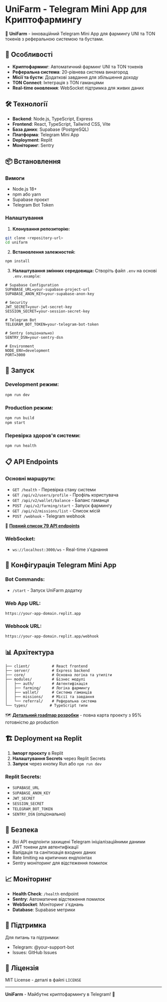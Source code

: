 
# UniFarm - Telegram Mini App для Криптофармингу

🌾 **UniFarm** - інноваційний Telegram Mini App для фармингу UNI та TON токенів з реферальною системою та бустами.

## 🚀 Особливості

- **Криптофарминг**: Автоматичний фарминг UNI та TON токенів
- **Реферальна система**: 20-рівнева система винагород
- **Місії та бусти**: Додаткові завдання для збільшення доходу
- **TON Connect**: Інтеграція з TON гаманцями
- **Real-time оновлення**: WebSocket підтримка для живих даних

## 🛠️ Технології

- **Backend**: Node.js, TypeScript, Express
- **Frontend**: React, TypeScript, Tailwind CSS, Vite
- **База даних**: Supabase (PostgreSQL)
- **Платформа**: Telegram Mini App
- **Deployment**: Replit
- **Моніторинг**: Sentry

## 📦 Встановлення

### Вимоги
- Node.js 18+
- npm або yarn
- Supabase проєкт
- Telegram Bot Token

### Налаштування

1. **Клонування репозиторію:**
```bash
git clone <repository-url>
cd unifarm
```

2. **Встановлення залежностей:**
```bash
npm install
```

3. **Налаштування змінних середовища:**
Створіть файл `.env` на основі `.env.example`:

```env
# Supabase Configuration
SUPABASE_URL=your-supabase-project-url
SUPABASE_ANON_KEY=your-supabase-anon-key

# Security
JWT_SECRET=your-jwt-secret-key
SESSION_SECRET=your-session-secret-key

# Telegram Bot
TELEGRAM_BOT_TOKEN=your-telegram-bot-token

# Sentry (опціонально)
SENTRY_DSN=your-sentry-dsn

# Environment
NODE_ENV=development
PORT=3000
```

## 🚀 Запуск

### Development режим:
```bash
npm run dev
```

### Production режим:
```bash
npm run build
npm start
```

### Перевірка здоров'я системи:
```bash
npm run health
```

## 📋 API Endpoints

### Основні маршрути:
- `GET /health` - Перевірка стану системи
- `GET /api/v2/users/profile` - Профіль користувача
- `GET /api/v2/wallet/balance` - Баланс гаманця
- `POST /api/v2/farming/start` - Запуск фармингу
- `GET /api/v2/missions/list` - Список місій
- `POST /webhook` - Telegram webhook

📖 **[Повний список 79 API endpoints](docs/API_ENDPOINTS_FULL_LIST.md)**

### WebSocket:
- `ws://localhost:3000/ws` - Real-time з'єднання

## 🔧 Конфігурація Telegram Mini App

### Bot Commands:
- `/start` - Запуск UniFarm додатку

### Web App URL:
```
https://your-app-domain.replit.app
```

### Webhook URL:
```
https://your-app-domain.replit.app/webhook
```

## 📊 Архітектура

```
├── client/          # React frontend
├── server/          # Express backend
├── core/            # Основна логіка та утиліти
├── modules/         # Бізнес модулі
│   ├── auth/        # Автентифікація
│   ├── farming/     # Логіка фармингу
│   ├── wallet/      # Система гаманців
│   ├── missions/    # Місії та завдання
│   └── referral/    # Реферальна система
└── types/          # TypeScript типи
```

🗺️ **[Детальний roadmap розробки](docs/UNIFARM_PRODUCTION_ROADMAP.md)** - повна карта проекту з 95% готовністю до production

## 🏗️ Deployment на Replit

1. **Імпорт проєкту** в Replit
2. **Налаштування Secrets** через Replit Secrets
3. **Запуск** через кнопку Run або `npm run dev`

### Replit Secrets:
- `SUPABASE_URL`
- `SUPABASE_ANON_KEY`
- `JWT_SECRET`
- `SESSION_SECRET`
- `TELEGRAM_BOT_TOKEN`
- `SENTRY_DSN` (опціонально)

## 🔐 Безпека

- Всі API ендпоінти захищені Telegram ініціалізаційними даними
- JWT токени для автентифікації
- Валідація та санітизація входних даних
- Rate limiting на критичних ендпоінтах
- Sentry моніторинг для відстеження помилок

## 📈 Моніторинг

- **Health Check**: `/health` endpoint
- **Sentry**: Автоматичне відстеження помилок
- **WebSocket**: Моніторинг з'єднань
- **Database**: Supabase метрики

## 🤝 Підтримка

Для питань та підтримки:
- Telegram: @your-support-bot
- Issues: GitHub Issues

## 📄 Ліцензія

MIT License - деталі в файлі `LICENSE`

---

**UniFarm** - Майбутнє криптофармингу в Telegram! 🚀
